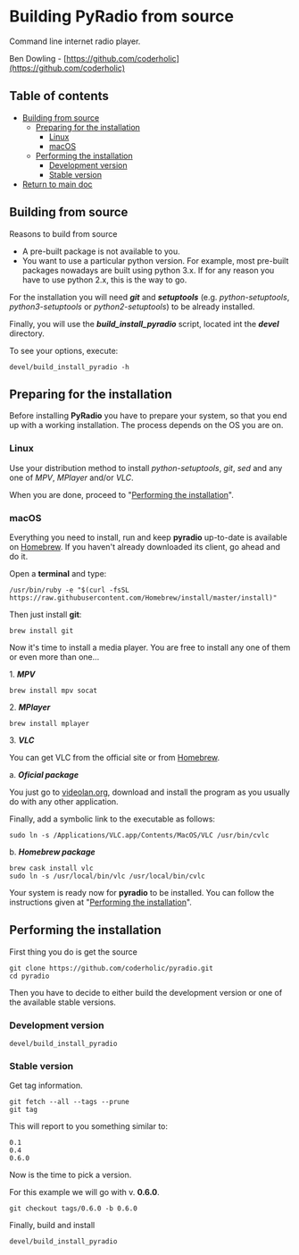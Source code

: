 # Building PyRadio from source

Command line internet radio player.

Ben Dowling - [https://github.com/coderholic](https://github.com/coderholic)

## Table of contents

* [Building from source](#building-from-source)
    * [Preparing for the installation](#preparing-for-the-installation)
        * [Linux](#linux)
        * [macOS](#macos)
    * [Performing the installation](#performing-the-installation)
        * [Development version](#development-version)
        * [Stable version](#stable-version)
* [Return to main doc](README.md)

## Building from source

Reasons to build from source

* A pre-built package is not available to you.
* You want to use a particular python version. For example, most pre-built packages nowadays are built using python 3.x. If for any reason you have to use python 2.x, this is the way to go.

For the installation you will need ***git*** and ***setuptools*** (e.g. *python-setuptools*, *python3-setuptools* or *python2-setuptools*) to be already installed.

Finally, you will use the ***build_install_pyradio*** script, located int the ***devel*** directory.

To see your options, execute:

```
devel/build_install_pyradio -h
```

## Preparing for the installation

Before installing **PyRadio** you have to prepare your system, so that you end up with a working installation. The process depends on the OS you are on.

### Linux

Use your distribution method to install *python-setuptools*, *git*, *sed* and any one of *MPV*, *MPlayer* and/or *VLC*.

When you are done, proceed to  "[Performing the installation](#performing-the-installation)".


### macOS 

Everything you need to install, run and keep **pyradio** up-to-date is available on [Homebrew](https://github.com/Homebrew/homebrew). If you haven't already downloaded its client, go ahead and do it.

Open a **terminal** and type:

```
/usr/bin/ruby -e "$(curl -fsSL https://raw.githubusercontent.com/Homebrew/install/master/install)"
```

Then just install **git**:

```
brew install git
```

Now it's time to install a media player. You are free to install any one of them or even more than one...

1\. ***MPV***

```
brew install mpv socat
```

2\. ***MPlayer***

```
brew install mplayer
```

3\. ***VLC***

You  can get VLC from the official site or from [Homebrew](https://github.com/Homebrew/homebrew).

a\. ***Oficial package***

You just go to [videolan.org](http://www.videolan.org/vlc/download-macos.html),  download and install the program as you usually do with any other application.

Finally, add a symbolic link to the executable as follows:

```
sudo ln -s /Applications/VLC.app/Contents/MacOS/VLC /usr/bin/cvlc
```

b\. ***Homebrew package***

```
brew cask install vlc
sudo ln -s /usr/local/bin/vlc /usr/local/bin/cvlc
```

Your system is ready now for **pyradio** to be installed. You can follow the instructions given at "[Performing the installation](#performing-the-installation)".



## Performing the installation

First thing you do is get the source

```
git clone https://github.com/coderholic/pyradio.git
cd pyradio
```

Then you have to decide to either build the development version or one of the available stable versions.

### Development version

```
devel/build_install_pyradio
```

### Stable version

Get tag information.

```
git fetch --all --tags --prune
git tag
```

This will report to you something similar to:

```
0.1
0.4
0.6.0
```

Now is the time to pick a version.

For this example we will go with v. **0.6.0**.

```
git checkout tags/0.6.0 -b 0.6.0
```

Finally, build and install

```
devel/build_install_pyradio
```

